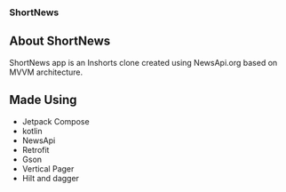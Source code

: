 
### ShortNews

## About ShortNews

ShortNews app is an  Inshorts clone created using NewsApi.org based on MVVM architecture.
## Made Using

* Jetpack Compose
* kotlin
* NewsApi
* Retrofit
* Gson
* Vertical Pager
* Hilt and dagger
